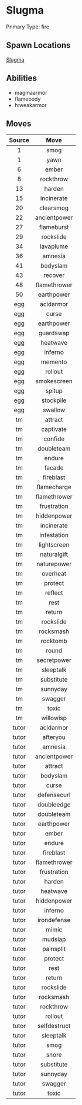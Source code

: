 # Slugma  
Primary Type: fire  
  
## Spawn Locations  
[Slugma](/data/spawn_presets/slugma.md)  
  
## Abilities  
  * magmaarmor
  * flamebody
  * h:weakarmor
  
  
## Moves  
  
| Source | Move |  
|:---:|:---:|  
| 1 | smog |  
| 1 | yawn |  
| 6 | ember |  
| 8 | rockthrow |  
| 13 | harden |  
| 15 | incinerate |  
| 20 | clearsmog |  
| 22 | ancientpower |  
| 27 | flameburst |  
| 29 | rockslide |  
| 34 | lavaplume |  
| 36 | amnesia |  
| 41 | bodyslam |  
| 43 | recover |  
| 48 | flamethrower |  
| 50 | earthpower |  
| egg | acidarmor |  
| egg | curse |  
| egg | earthpower |  
| egg | guardswap |  
| egg | heatwave |  
| egg | inferno |  
| egg | memento |  
| egg | rollout |  
| egg | smokescreen |  
| egg | spitup |  
| egg | stockpile |  
| egg | swallow |  
| tm | attract |  
| tm | captivate |  
| tm | confide |  
| tm | doubleteam |  
| tm | endure |  
| tm | facade |  
| tm | fireblast |  
| tm | flamecharge |  
| tm | flamethrower |  
| tm | frustration |  
| tm | hiddenpower |  
| tm | incinerate |  
| tm | infestation |  
| tm | lightscreen |  
| tm | naturalgift |  
| tm | naturepower |  
| tm | overheat |  
| tm | protect |  
| tm | reflect |  
| tm | rest |  
| tm | return |  
| tm | rockslide |  
| tm | rocksmash |  
| tm | rocktomb |  
| tm | round |  
| tm | secretpower |  
| tm | sleeptalk |  
| tm | substitute |  
| tm | sunnyday |  
| tm | swagger |  
| tm | toxic |  
| tm | willowisp |  
| tutor | acidarmor |  
| tutor | afteryou |  
| tutor | amnesia |  
| tutor | ancientpower |  
| tutor | attract |  
| tutor | bodyslam |  
| tutor | curse |  
| tutor | defensecurl |  
| tutor | doubleedge |  
| tutor | doubleteam |  
| tutor | earthpower |  
| tutor | ember |  
| tutor | endure |  
| tutor | fireblast |  
| tutor | flamethrower |  
| tutor | frustration |  
| tutor | harden |  
| tutor | heatwave |  
| tutor | hiddenpower |  
| tutor | inferno |  
| tutor | irondefense |  
| tutor | mimic |  
| tutor | mudslap |  
| tutor | painsplit |  
| tutor | protect |  
| tutor | rest |  
| tutor | return |  
| tutor | rockslide |  
| tutor | rocksmash |  
| tutor | rockthrow |  
| tutor | rollout |  
| tutor | selfdestruct |  
| tutor | sleeptalk |  
| tutor | smog |  
| tutor | snore |  
| tutor | substitute |  
| tutor | sunnyday |  
| tutor | swagger |  
| tutor | toxic |  
  
